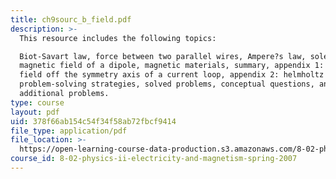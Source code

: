 ```yaml
---
title: ch9sourc_b_field.pdf
description: >-
  This resource includes the following topics:

  Biot-Savart law, force between two parallel wires, Ampere?s law, solenoid,
  magnetic field of a dipole, magnetic materials, summary, appendix 1: magnetic
  field off the symmetry axis of a current loop, appendix 2: helmholtz coils,
  problem-solving strategies, solved problems, conceptual questions, and
  additional problems.
type: course
layout: pdf
uid: 378f66ab154c54f34f58ab72fbcf9414
file_type: application/pdf
file_location: >-
  https://open-learning-course-data-production.s3.amazonaws.com/8-02-physics-ii-electricity-and-magnetism-spring-2007/378f66ab154c54f34f58ab72fbcf9414_ch9sourc_b_field.pdf
course_id: 8-02-physics-ii-electricity-and-magnetism-spring-2007
---
```

